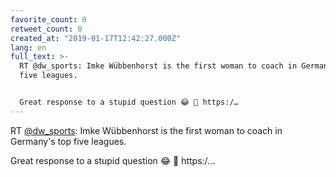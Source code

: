 ```yaml
---
favorite_count: 0
retweet_count: 0
created_at: "2019-01-17T12:42:27.000Z"
lang: en
full_text: >-
  RT @dw_sports: Imke Wübbenhorst is the first woman to coach in Germany's top
  five leagues.


  Great response to a stupid question 😂 👏 https:/…
---
```


RT [@dw_sports](https://twitter.com/dw_sports): Imke Wübbenhorst is the first
woman to coach in Germany's top five leagues.

Great response to a stupid question 😂 👏 https:/…

